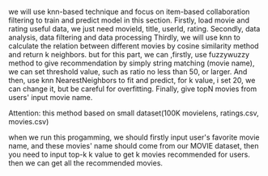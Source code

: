 we will use knn-based technique and focus on item-based collaboration filtering to train and predict model in this section.
Firstly, load movie and rating useful data, we just need movieId, title, userId, rating.
Secondly, data analysis, data filtering and data processing
Thirdly, we will use knn to calculate the relation between different movies by cosine similarity method and return k neighbors.
but for this part, we can ,firstly, use fuzzywuzzy method to give recommendation by simply string matching (movie name), we can set
threshold value, such as ratio no less than 50, or larger.
And then, use knn NearestNeighbors to fit and predict, for k value, i set 20, we can change it, but be careful for overfitting.
Finally, give topN movies from users' input movie name.


Attention: this method based on small dataset(100K movielens, ratings.csv, movies.csv)

when we run this progamming, we should firstly input user's favorite movie name, 
and these movies' name should come from our MOVIE dataset,
then you need to input top-k k value to get k movies recommended for users.
then we can get all the recommended movies.
